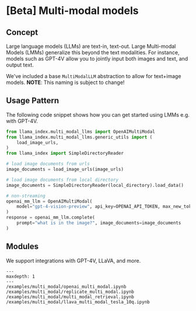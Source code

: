 # [Beta] Multi-modal models

## Concept

Large language models (LLMs) are text-in, text-out. Large Multi-modal Models (LMMs) generalize this beyond the text modalities. For instance, models such as GPT-4V allow you to jointly input both images and text, and output text.

We've included a base `MultiModalLLM` abstraction to allow for text+image models. **NOTE**: This naming is subject to change!

## Usage Pattern

The following code snippet shows how you can get started using LMMs e.g. with GPT-4V.

```python
from llama_index.multi_modal_llms import OpenAIMultiModal
from llama_index.multi_modal_llms.generic_utils import (
    load_image_urls,
)
from llama_index import SimpleDirectoryReader

# load image documents from urls
image_documents = load_image_urls(image_urls)

# load image documents from local directory
image_documents = SimpleDirectoryReader(local_directory).load_data()

# non-streaming
openai_mm_llm = OpenAIMultiModal(
    model="gpt-4-vision-preview", api_key=OPENAI_API_TOKEN, max_new_tokens=300
)
response = openai_mm_llm.complete(
    prompt="what is in the image?", image_documents=image_documents
)
```

## Modules

We support integrations with GPT-4V, LLaVA, and more.

```{toctree}
---
maxdepth: 1
---
/examples/multi_modal/openai_multi_modal.ipynb
/examples/multi_modal/replicate_multi_modal.ipynb
/examples/multi_modal/multi_modal_retrieval.ipynb
/examples/multi_modal/llava_multi_modal_tesla_10q.ipynb
```
